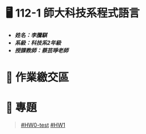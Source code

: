 # :desktop_computer: 112-1 師大科技系程式語言
* <em><strong>姓名：李騰騏
* 系級：科技系2年級 
* 授課教師：蔡芸琤老師</strong></em>
# :page_facing_up: 作業繳交區
# :file_folder: 專題
>[#HW0-test](https://github.com/mason45ok/PL-Repo/tree/main/PL-test-set)
>[#HW1](https://github.com/mason45ok/PL-Repo/tree/main/HW1)
